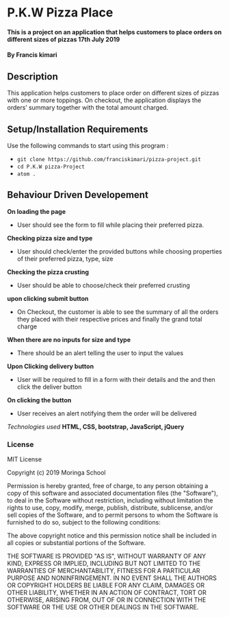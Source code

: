 # P.K.W Pizza Place
#### This is a project on an application that helps customers to place orders  on different sizes of pizzas 17th July 2019
#### By **Francis kimari**
## Description
This application helps customers to place order on different sizes of pizzas with one or more toppings. On checkout, the application displays the orders’ summary together with the total amount charged.

## Setup/Installation Requirements
Use the following commands to start using this program :

* `git clone https://github.com/franciskimari/pizza-project.git`
* `cd P.K.W pizza-Project`
* `atom .`
## Behaviour Driven Developement
**On loading the page**
* User should see the form to fill while placing their preferred pizza.

**Checking pizza size and type**

* User should check/enter the provided buttons while choosing properties of their preferred pizza, type, size

**Checking the pizza crusting**

* User should be able to choose/check their preferred crusting

**upon clicking submit button**

* On Checkout, the customer is able to see the summary of all the orders they placed with their respective prices and finally the grand total charge

**When there are no inputs for size and type**

* There should be an alert telling the user to input the values

**Upon Clicking delivery button**
* User will be required to fill in a form with their details and the and then click the deliver button

**On clicking the button**
* User receives an alert notifying them the order will be delivered



*Technologies used*
**HTML, CSS, bootstrap, JavaScript, jQuery**

### License
MIT License

Copyright (c) 2019 Moringa School

Permission is hereby granted, free of charge, to any person obtaining a copy of this software and associated documentation files (the "Software"), to deal in the Software without restriction, including without limitation the rights to use, copy, modify, merge, publish, distribute, sublicense, and/or sell copies of the Software, and to permit persons to whom the Software is furnished to do so, subject to the following conditions:

The above copyright notice and this permission notice shall be included in all copies or substantial portions of the Software.

THE SOFTWARE IS PROVIDED "AS IS", WITHOUT WARRANTY OF ANY KIND, EXPRESS OR IMPLIED, INCLUDING BUT NOT LIMITED TO THE WARRANTIES OF MERCHANTABILITY, FITNESS FOR A PARTICULAR PURPOSE AND NONINFRINGEMENT. IN NO EVENT SHALL THE AUTHORS OR COPYRIGHT HOLDERS BE LIABLE FOR ANY CLAIM, DAMAGES OR OTHER LIABILITY, WHETHER IN AN ACTION OF CONTRACT, TORT OR OTHERWISE, ARISING FROM, OUT OF OR IN CONNECTION WITH THE SOFTWARE OR THE USE OR OTHER DEALINGS IN THE SOFTWARE.
